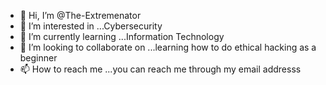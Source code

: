 - 👋 Hi, I’m @The-Extremenator
- 👀 I’m interested in ...Cybersecurity
- 🌱 I’m currently learning ...Information Technology
- 💞️ I’m looking to collaborate on ...learning how to do ethical hacking as a beginner
- 📫 How to reach me ...you can reach me through my email addresss


<!---
The-Extremenator/The-Extremenator is a ✨ special ✨ repository because its `README.md` (this file) appears on your GitHub profile.
You can click the Preview link to take a look at your changes.
--->
